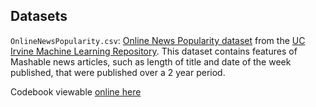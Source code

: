 ## Datasets

`OnlineNewsPopularity.csv`: [Online News Popularity dataset](https://archive.ics.uci.edu/dataset/332/online+news+popularity) 
from the [UC Irvine Machine Learning Repository](https://archive.ics.uci.edu/). This
dataset contains features of Mashable news articles, such as length of title and date of the week published, that were published over a 2 year period. 

Codebook viewable [online here](https://archive.ics.uci.edu/dataset/332/online+news+popularity)




